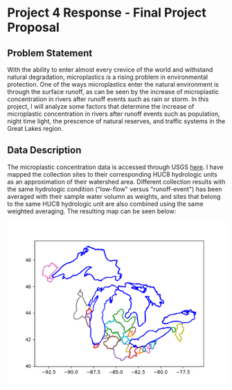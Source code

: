 # Project 4 Response - Final Project Proposal

## Problem Statement

With the ability to enter almost every crevice of the world and withstand natural degradation, microplastics is a rising problem in environmental protection. One of the ways microplastics enter the natural environment is through the surface runoff, as can be seen by the increase of microplastic concentration in rivers after runoff events such as rain or storm. In this project, I will analyze some factors that determine the increase of microplastic concentration in rivers after runoff events such as population, night time light, the prescence of natural reserves, and traffic systems in the Great Lakes region. 

## Data Description

The microplastic concentration data is accessed through USGS [here](https://www.sciencebase.gov/catalog/item/5748a29be4b07e28b664dd62). I have mapped the collection sites to their corresponding HUC8 hydrologic units as an approximation of their watershed area. Different collection results with the same hydrologic condition ("low-flow" versus "runoff-event") has been averaged with their sample water volumn as weights, and sites that belong to the same HUC8 hydrologic unit are also combined using the same weighted averaging. The resulting map can be seen below: 

![watershed_map](watershed_map.png)


